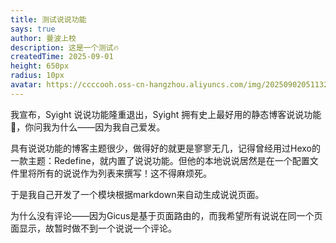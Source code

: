 ```yaml
---
title: 测试说说功能
says: true
author: 曼波上校
description: 这是一个测试🔥
createdTime: 2025-09-01
height: 650px
radius: 10px
avatar: https://ccccooh.oss-cn-hangzhou.aliyuncs.com/img/202509020511322.webp
---
```


我宣布，Syight 说说功能隆重退出，Syight 拥有史上最好用的静态博客说说功能🚀，你问我为什么——因为我自己爱发。

具有说说功能的博客主题很少，做得好的就更是寥寥无几，记得曾经用过Hexo的一款主题：Redefine，就内置了说说功能。但他的本地说说居然是在一个配置文件里将所有的说说作为列表来撰写！这不得麻烦死。

于是我自己开发了一个模块根据markdown来自动生成说说页面。

为什么没有评论——因为Gicus是基于页面路由的，而我希望所有说说在同一个页面显示，故暂时做不到一个说说一个评论。
